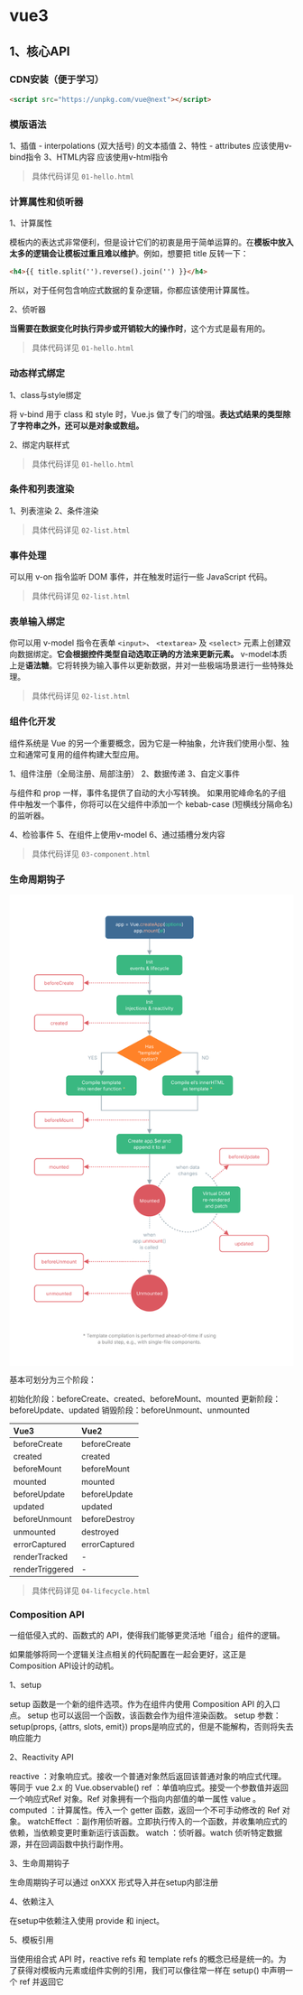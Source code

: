 # vue3

## 1、核心API

### CDN安装（便于学习）

```html
<script src="https://unpkg.com/vue@next"></script>
```

### 模版语法

1、插值 - interpolations (双⼤括号) 的⽂本插值
2、特性 - attributes 应该使⽤v-bind指令
3、HTML内容 应该使⽤v-html指令

>具体代码详见 `01-hello.html`

### 计算属性和侦听器

1、计算属性

模板内的表达式⾮常便利，但是设计它们的初衷是⽤于简单运算的。在**模板中放⼊太多的逻辑会让模板过重且难以维护**。例如，想要把 title 反转⼀下：

```html
<h4>{{ title.split('').reverse().join('') }}</h4>
```

所以，对于任何包含响应式数据的复杂逻辑，你都应该使⽤计算属性。

2、侦听器

**当需要在数据变化时执⾏异步或开销较⼤的操作时**，这个⽅式是最有⽤的。

>具体代码详见 `01-hello.html`

### 动态样式绑定

1、class与style绑定

将 v-bind ⽤于 class 和 style 时，Vue.js 做了专⻔的增强。**表达式结果的类型除了字符串之外，还可以是对象或数组。**

2、绑定内联样式

>具体代码详见 `01-hello.html`

### 条件和列表渲染

1、列表渲染
2、条件渲染

>具体代码详见 `02-list.html`

### 事件处理

可以⽤ v-on 指令监听 DOM 事件，并在触发时运⾏⼀些 JavaScript 代码。

>具体代码详见 `02-list.html`

### 表单输⼊绑定

你可以⽤ v-model 指令在表单 `<input>`、 `<textarea>` 及 `<select>` 元素上创建双向数据绑定。**它会根据控件类型⾃动选取正确的⽅法来更新元素。** v-model本质上是**语法糖**。它将转换为输⼊事件以更新数据，并对⼀些极端场景进⾏⼀些特殊处理。

>具体代码详见 `02-list.html`

### 组件化开发

组件系统是 Vue 的另一个重要概念，因为它是一种抽象，允许我们使用小型、独立和通常可复用的组件构建大型应用。

1、组件注册（全局注册、局部注册）
2、数据传递
3、⾃定义事件

  与组件和 prop 一样，事件名提供了自动的大小写转换。
  如果用驼峰命名的子组件中触发一个事件，你将可以在父组件中添加一个 kebab-case (短横线分隔命名) 的监听器。

4、检验事件
5、在组件上使⽤v-model
6、通过插槽分发内容

>具体代码详见 `03-component.html`

### ⽣命周期钩⼦

<img src="./images/lifecycle.svg" width="840" height="auto" loading="lazy" alt="实例的生命周期" style="margin: 0px auto; display: block; max-width: 100%;">

基本可划分为三个阶段：

  初始化阶段：beforeCreate、created、beforeMount、mounted
  更新阶段：beforeUpdate、updated
  销毁阶段：beforeUnmount、unmounted

| Vue3  | Vue2  |
| :---- | :---- |
| beforeCreate | beforeCreate |
| created | created |
| beforeMount | beforeMount |
| mounted | mounted |
| beforeUpdate | beforeUpdate |
| updated | updated |
| beforeUnmount | beforeDestroy |
| unmounted | destroyed |
| errorCaptured | errorCaptured |
| renderTracked | - |
| renderTriggered | - |

>具体代码详见 `04-lifecycle.html`

### Composition API

⼀组低侵⼊式的、函数式的 API，使得我们能够更灵活地「组合」组件的逻辑。

如果能够将同⼀个逻辑关注点相关的代码配置在⼀起会更好，这正是 Composition API设计的动机。

1、setup

  setup 函数是⼀个新的组件选项。作为在组件内使⽤ Composition API 的⼊⼝点。
  setup 也可以返回⼀个函数，该函数会作为组件渲染函数。
  setup 参数： setup(props, {attrs, slots, emit})
  props是响应式的，但是不能解构，否则将失去响应能⼒

2、Reactivity API

  reactive ：对象响应式。接收⼀个普通对象然后返回该普通对象的响应式代理。等同于 vue 2.x 的 Vue.observable()
  ref ：单值响应式。接受⼀个参数值并返回⼀个响应式Ref 对象。Ref 对象拥有⼀个指向内部值的单⼀属性 value 。
  computed ：计算属性。传⼊⼀个 getter 函数，返回⼀个不可⼿动修改的 Ref 对象。
  watchEffect ：副作⽤侦听器。⽴即执⾏传⼊的⼀个函数，并收集响应式的依赖，当依赖变更时重新运⾏该函数。
  watch ：侦听器。watch 侦听特定数据源，并在回调函数中执⾏副作⽤。

3、⽣命周期钩⼦

⽣命周期钩⼦可以通过 onXXX 形式导⼊并在setup内部注册

4、依赖注⼊

在setup中依赖注⼊使⽤ provide 和 inject。

5、模板引⽤

当使⽤组合式 API 时，reactive refs 和 template refs 的概念已经是统⼀的。为了获得对模板内元素或组件实例的引⽤，我们可以像往常⼀样在 setup() 中声明⼀个 ref 并返回它
